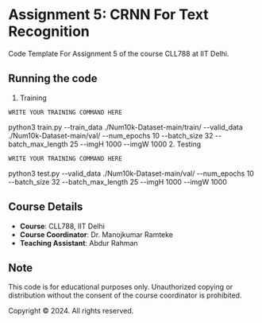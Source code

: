 # Assignment 5: CRNN For Text Recognition
Code Template For Assignment 5 of the course CLL788 at IIT Delhi.

## Running the code

1. Training
```
WRITE YOUR TRAINING COMMAND HERE
```
python3 train.py --train_data ./Num10k-Dataset-main/train/ --valid_data ./Num10k-Dataset-main/val/ --num_epochs 10 --batch_size 32 --batch_max_length 25 --imgH 1000 --imgW 1000
2. Testing
```
WRITE YOUR TRAINING COMMAND HERE
```
python3 test.py --valid_data ./Num10k-Dataset-main/val/ --num_epochs 10 --batch_size 32 --batch_max_length 25 --imgH 1000 --imgW 1000

## Course Details

- **Course**: CLL788, IIT Delhi
- **Course Coordinator**: Dr. Manojkumar Ramteke
- **Teaching Assistant**: Abdur Rahman

## Note
This code is for educational purposes only. Unauthorized copying or distribution without the consent of the course coordinator is prohibited.

Copyright © 2024. All rights reserved.